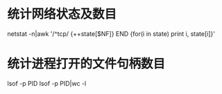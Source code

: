 # 统计网络状态及数目
netstat -n|awk '/^tcp/ {++state[$NF]} END {for(i in state) print i, state[i]}'

# 统计进程打开的文件句柄数目
lsof -p PID
lsof -p PID|wc -l
